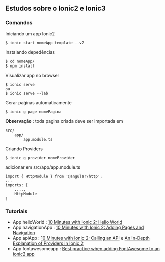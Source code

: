 ## Estudos sobre o Ionic2 e Ionic3

### Comandos

Iniciando um app Ionic2 

    $ ionic start nomeApp template --v2 

Instalando depedências  

    $ cd nomeApp/
    $ npm install

Visualizar app no browser

    $ ionic serve   
    ou 
    $ ionic serve --lab

Gerar paǵinas automaticamente

    $ ionic g page nomePagina

 **Observação** : toda pagina criada deve ser importada em 

    src/
        app/
            app.module.ts  

Criando Providers

    $ ionic g provider nomeProvider  

adicionar em  src/app/app.module.ts

    import { HttpModule } from '@angular/http';
    ...
    imports: [
        ....,
        HttpModule
    ]



### Tutoriais 

- App helloWorld : [10 Minutes with Ionic 2: Hello World](http://blog.ionic.io/10-minutes-with-ionic-2-hello-world/)
- App navigationApp : [10 Minutes with Ionic 2: Adding Pages and Navigation](http://blog.ionic.io/10-minutes-with-ionic-2-adding-pages-and-navigation/)
- App apiApp : [10 Minutes with Ionic 2: Calling an API](http://blog.ionic.io/10-minutes-with-ionic-2-calling-an-api/) e [An In-Depth Explanation of Providers in Ionic 2](https://www.joshmorony.com/an-in-depth-explanation-of-providers-in-ionic-2/)
- App fontawesomeapp : [Best practice when adding FontAwesome to an ionic2 app](https://luiscabrera.site/tech/2017/01/09/fontawesome-in-ionic2.html)
